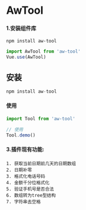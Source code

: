 # AwTool

#### 1.安装组件库

```shell
npm install aw-tool
```

```javascript
import AwTool from 'aw-tool'
Vue.use(AwTool)
```

## 安装

```javascript
npm install aw-tool
```

#### 使用

```js
import Tool from 'aw-tool'

// 使用
Tool.demo()
```

#### 3.插件现有功能:

```doc
1. 获取当前日期前几天的日期数组
2. 日期补零
3. 格式化电话号码
4. 金额千分位格式化
5. 验证手机号是否合法
6. 数组转为tree型结构
7. 字符串去空格
```
